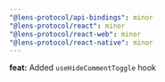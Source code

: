 ```yaml
---
"@lens-protocol/api-bindings": minor
"@lens-protocol/react": minor
"@lens-protocol/react-web": minor
"@lens-protocol/react-native": minor
---
```


**feat:** Added `useHideCommentToggle` hook
